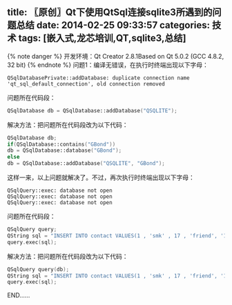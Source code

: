 title: 〖原创〗Qt下使用QtSql连接sqlite3所遇到的问题总结
date: 2014-02-25 09:33:57
categories: 技术
tags: [嵌入式,龙芯培训,QT,sqlite3,总结]
---
{% note danger %}
开发环境：Qt Creator 2.8.1Based on Qt 5.0.2 (GCC 4.8.2, 32 bit)
{% endnote %}
问题1：编译无错误，在执行时终端出现以下字母：<!--more-->
~~~ shell
QSqlDatabasePrivate::addDatabase: duplicate connection name 'qt_sql_default_connection', old connection removed
~~~

问题所在代码段：
~~~ cpp
QSqlDatabase db = QSqlDatabase::addDatabase("QSQLITE");
~~~

解决方法：把问题所在代码段改为以下代码：
~~~ cpp
QSqlDatabase db;
if(QSqlDatabase::contains("GBond"))
db = QSqlDatabase::database("GBond");
else
db = QSqlDatabase::addDatabase("QSQLITE", "GBond");
~~~

这样一来，以上问题就解决了。不过，再次执行时终端出现以下字母：
~~~ shell
QSqlQuery::exec: database not open
QSqlQuery::exec: database not open
QSqlQuery::exec: database not open
~~~

问题所在代码段：
~~~ cpp
QSqlQuery query;
QString sql = "INSERT INTO contact VALUES(1 , 'smk' , 17 , 'friend', '18998416978' );" ;
query.exec(sql);
~~~

解决方法：把问题所在代码段改为以下代码：
~~~ cpp
QSqlQuery query(db);
QString sql = "INSERT INTO contact VALUES(1 , 'smk' , 17 , 'friend', '18998416978' );" ;
query.exec(sql);
~~~

END......
